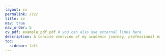 ```yaml
---
layout: cv
permalink: /cv/
title: cv
nav: true
nav_order: 5
cv_pdf: example_pdf.pdf # you can also use external links here
description: A concise overview of my academic journey, professional experience, and technical competencies — designed to reflect both my depth as an engineer and my versatility across domains. For a full downloadable version, use the link above.
toc:
  sidebar: left
---
```

